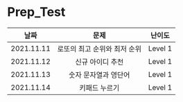 # Prep_Test

|날짜|문제|난이도|
|:-:|:-:|:-:|
|2021.11.11|로또의 최고 순위와 최저 순위|Level 1|
|2021.11.12|신규 아이디 추천|Level 1|
|2021.11.13|숫자 문자열과 영단어|Level 1|
|2021.11.14|키패드 누르기|Level 1|
